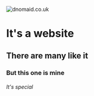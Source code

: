 ![dnomaid.co.uk](https://u.nya.is/wvdrge.png)
# It's a website
## There are many like it
### But this one is mine
###### _It's special_
